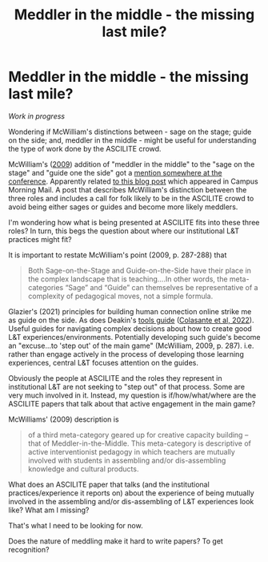 ﻿---
title: Meddler in the middle - the missing last mile?
---
# Meddler in the middle - the missing last mile?

_Work in progress_

Wondering if McWilliam's distinctions between - sage on the stage; guide on the side; and, meddler in the middle - might be useful for understanding the type of work done by the ASCILITE crowd.

McWilliam's ([2009](https://eprints.qut.edu.au/32389/1/c32389.pdf)) addition of "meddler in the middle" to the "sage on the stage" and "guide one the side" got a [mention somewhere at the conference](https://twitter.com/leanner000/status/1599571032708636672). Apparently related [to this blog post](https://warburton.typepad.com/liquidlearning/2022/03/claiming-the-middle-ground-the-agile-and-adaptive-educator.html) which appeared in Campus Morning Mail. A post that describes McWilliam's distinction between the three roles and includes a call for folk likely to be in the ASCILITE crowd to avoid being either sages or guides and become more likely meddlers.

I'm wondering how what is being presented at ASCILITE fits into these three roles? In turn, this begs the question about where our institutional L&T practices might fit?

It is important to restate McWilliam's point (2009, p. 287-288) that
> Both Sage-on-the-Stage and Guide-on-the-Side have their place in the complex landscape that is teaching....In other words, the meta-categories “Sage” and “Guide” can themselves be representative of a complexity of pedagogical moves, not a simple formula.

Glazier's (2021) principles for building human connection online strike me as guide on the side. As does Deakin's [tools guide](https://tl-tools-guide.deakin.edu.au/) ([Colasante et al, 2022](https://publications.ascilite.org/index.php/APUB/article/view/118)). Useful guides for navigating complex decisions about how to create good L&T experiences/environments. Potentially developing such guide's become an "excuse...to 'step out' of the main game" (McWilliam, 2009, p. 287). i.e. rather than engage actively in the process of developing those learning experiences, central L&T focuses attention on the guides. 

Obviously the people at ASCILITE and the roles they represent in institutional L&T are not seeking to "step out" of that process. Some are very much involved in it. Instead, my question is if/how/what/where are the ASCILITE papers that talk about that active engagement in the main game?

McWilliams' (2009) description is
> of a third meta-category geared up for creative capacity building – that of Meddler-in-the-Middle. This meta-category is descriptive of active interventionist pedagogy in which teachers are mutually involved with students in assembling and/or dis-assembling knowledge and cultural products.

What does an ASCILITE paper that talks (and the institutional practices/experience it reports on) about the experience of being mutually involved in the assembling and/or dis-assembling of L&T experiences look like? What am I missing?

That's what I need to be looking for now.

Does the nature of meddling make it hard to write papers? To get recognition?